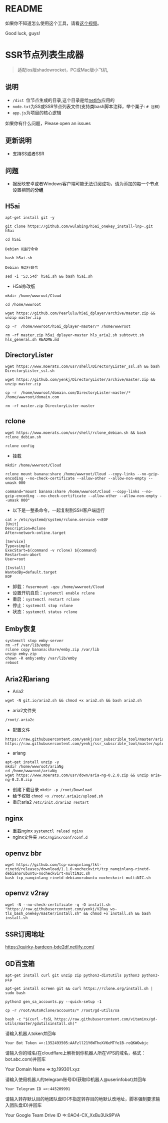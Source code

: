 # README
如果你不知道怎么使用这个工具，请看[这个视频](https://www.youtube.com/watch?v=1Pm2gzSDaX0)。

Good luck, guys!

# SSR节点列表生成器
> 适配ios版shadowrocket，PC或Mac版小飞机,

## 说明
- `/dist `位节点生成的目录,这个目录是给[netlify](https://app.netlify.com/)应用的
- `node.txt`为SS或SSR节点列表文件(支持类bash脚本注释，举个栗子: `# 注释`)
- `app.js`为项目的核心逻辑

如果你有什么问题，Please open an issues


## 更新说明
- 支持SS或者SSR

## 问题
- 据反映安卓或者Windows客户端可能无法订阅成功，请为添加的每一个节点设置相同的**分组**

## H5ai
```
apt-get install git -y

git clone https://github.com/wulabing/h5ai_onekey_install-lnp-.git h5ai

cd h5ai

Debian 8运行命令

bash h5ai.sh
 
Debian 9运行命令

sed -i '53,54d' h5ai.sh && bash h5ai.sh
```

- H5ai修改版
```
mkdir /home/wwwroot/Cloud

cd /home/wwwroot

wget https://github.com/Pearlulu/h5ai_dplayer/archive/master.zip && unzip master.zip

cp -r  /home/wwwroot/h5ai_dplayer-master/* /home/wwwroot

rm -rf master.zip h5ai_dplayer-master hls_aria2.sh subtovtt.sh hls_general.sh README.md
```
## DirectoryLister
```
wget https://www.moerats.com/usr/shell/DirectoryLister_ssl.sh && bash DirectoryLister_ssl.sh

wget https://github.com/yenkj/DirectoryLister/archive/master.zip && unzip master.zip

cp -r  /home/wwwroot/domain.com/DirectoryLister-master/* /home/wwwroot/domain.com

rm -rf master.zip DirectoryLister-master
```
## rclone
```
wget https://www.moerats.com/usr/shell/rclone_debian.sh && bash rclone_debian.sh

rclone config
```
- 挂载
```
mkdir /home/wwwroot/Cloud

rclone mount banana:share /home/wwwroot/Cloud --copy-links --no-gzip-encoding --no-check-certificate --allow-other --allow-non-empty --umask 000

command="mount banana:share /home/wwwroot/Cloud --copy-links --no-gzip-encoding --no-check-certificate --allow-other --allow-non-empty --umask 000"
```
- 以下是一整条命令，一起复制到SSH客户端运行
```
cat > /etc/systemd/system/rclone.service <<EOF
[Unit]
Description=Rclone
After=network-online.target

[Service]
Type=simple
ExecStart=$(command -v rclone) ${command}
Restart=on-abort
User=root

[Install]
WantedBy=default.target
EOF
``` 
- 卸载：`fusermount -qzu /home/wwwroot/Cloud`
- 设置开机自启：`systemctl enable rclone`
- 重启：`systemctl restart rclone`
- 停止：`systemctl stop rclone`
- 状态：`systemctl status rclone` 
## Emby恢复
``` 
systemctl stop emby-server
rm -rf /var/lib/emby
rclone copy banana:share/emby.zip /var/lib
unzip emby.zip
chown -R emby:emby /var/lib/emby
reboot
```
## Aria2和ariang
- Aria2
```
wget -N git.io/aria2.sh && chmod +x aria2.sh && bash aria2.sh
```
- aria2文件夹 

`/root/.aria2c`   
- 配置文件
```
https://raw.githubusercontent.com/yenkj/ssr_subscrible_tool/master/aria2.conf
https://raw.githubusercontent.com/yenkj/ssr_subscrible_tool/master/upload.sh
```
- ariang
```
apt-get install unzip -y
mkdir /home/wwwroot/ariaNg  
cd /home/wwwroot/ariaNg
wget https://www.moerats.com/usr/down/aria-ng-0.2.0.zip && unzip aria-ng-0.2.0.zip  
```
- 创建下载目录 `mkdir -p /root/Download`  
- 给予权限 `chmod +x /root/.aria2c/upload.sh`
- 重启aria2 `/etc/init.d/aria2 restart`


## nginx
- 重载nginx `systemctl reload nginx`      
- nginx文件夹 `/etc/nginx/conf/conf.d`         
## openvz bbr
```
wget https://github.com/tcp-nanqinlang/lkl-rinetd/releases/download/1.1.0-nocheckvirt/tcp_nanqinlang-rinetd-debianorubuntu-nocheckvirt-multiNIC.sh
bash tcp_nanqinlang-rinetd-debianorubuntu-nocheckvirt-multiNIC.sh
```
## openvz v2ray
`wget -N --no-check-certificate -q -O install.sh "https://raw.githubusercontent.com/yenkj/V2Ray_ws-tls_bash_onekey/master/install.sh" && chmod +x install.sh && bash install.sh`

## SSR订阅地址
https://quirky-bardeen-bde2df.netlify.com/
## GD百宝箱
```
apt-get install curl git unzip zip python3-distutils python3 python3-pip

apt-get install screen git && curl https://rclone.org/install.sh | sudo bash

python3 gen_sa_accounts.py --quick-setup -1

cp -r /root/AutoRclone/accounts/* /root/gd-utils/sa

bash -c "$(curl -fsSL https://raw.githubusercontent.com/vitaminx/gd-utils/master/gdutilsinstall.sh)"
```

请输入机器人token并回车
    
    Your Bot Token =>:1352493505:AAFzll21Y6WTheXV6eMTfe1B-roQKWOwbjc

请输入你的域名(在cloudflare上解析到你机器人所在VPS的域名，格式：bot.abc.com)并回车
   
   Your Domain Name =>:tg.199301.xyz

请输入使用机器人的telegram账号ID(获取ID机器人@userinfobot)并回车
    
    Your Telegram ID =>:445209991

请输入转存默认目的地团队盘ID(不指定转存目的地默认改地址，脚本强制要求输入团队盘ID)并回车
   
   Your Google Team Drive ID =>:0AO4-CX_XxBu3Uk9PVA
